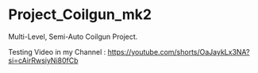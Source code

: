 # Project_Coilgun_mk2
Multi-Level, Semi-Auto Coilgun Project.


Testing Video in my Channel : 
https://youtube.com/shorts/OaJaykLx3NA?si=cAirRwsiyNi80fCb
